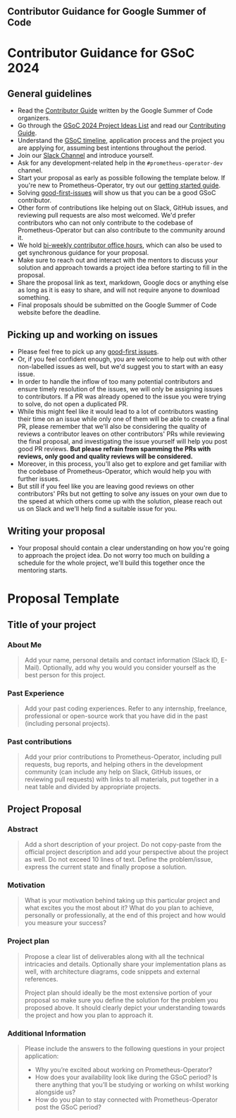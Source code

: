 ## Contributor Guidance for Google Summer of Code

# Contributor Guidance for GSoC 2024

## General guidelines

* Read the [Contributor Guide](https://google.github.io/gsocguides/student/) written by the Google Summer of Code organizers.
* Go through the [GSoC 2024 Project Ideas List](./2024/project_ideas.md) and read our [Contributing Guide](https://github.com/prometheus-operator/prometheus-operator/blob/main/CONTRIBUTING.md).
* Understand the [GSoC timeline](https://developers.google.com/open-source/gsoc/timeline), application process and the project you are applying for, assuming best intentions throughout the period.
* Join our [Slack Channel](https://kubernetes.slack.com/archives/CFFDS2Z7F) and introduce yourself. 
* Ask for any development-related help in the `#prometheus-operator-dev` channel.
* Start your proposal as early as possible following the template below. If you're new to Prometheus-Operator, try out our [getting started guide](https://prometheus-operator.dev/docs/prologue/quick-start/).
* Solving [good-first-issues](https://github.com/prometheus-operator/prometheus-operator/issues?q=is%3Aopen+is%3Aissue+label%3A%22good+first+issue%22) will show us that you can be a good GSoC contributor. 
* Other form of contributions like helping out on Slack, GitHub issues, and reviewing pull requests are also most welcomed. We'd prefer contributors who can not only contribute to the codebase of Prometheus-Operator but can also contribute to the community around it.
* We hold [bi-weekly contributor office hours](https://github.com/prometheus-operator/prometheus-operator/blob/main/CONTRIBUTING.md#office-hours-meetings), which can also be used to get synchronous guidance for your proposal. 
* Make sure to reach out and interact with the mentors to discuss your solution and approach towards a project idea before starting to fill in the proposal.
* Share the proposal link as text, markdown, Google docs or anything else as long as it is easy to share, and will not require anyone to download something.
* Final proposals should be submitted on the Google Summer of Code website before the deadline.

## Picking up and working on issues

* Please feel free to pick up any [good-first issues](https://github.com/prometheus-operator/prometheus-operator/issues?q=is%3Aopen+is%3Aissue+label%3A%22good+first+issue%22).
* Or, if you feel confident enough, you are welcome to help out with other non-labelled issues as well, but we'd suggest you to start with an easy issue.
* In order to handle the inflow of too many potential contributors and ensure timely resolution of the issues, we will only be assigning issues to contributors. If a PR was already opened to the issue you were trying to solve, do not open a duplicated PR.
* While this might feel like it would lead to a lot of contributors wasting their time on an issue while only one of them will be able to create a final PR, please remember that we'll also be considering the quality of reviews a contributor leaves on other contributors' PRs while reviewing the final proposal, and investigating the issue yourself will help you post good PR reviews. __But please refrain from spamming the PRs with reviews, only good and quality reviews will be considered.__
* Moreover, in this process, you'll also get to explore and get familiar with the codebase of Prometheus-Operator, which would help you with further issues.
* But still if you feel like you are leaving good reviews on other contributors' PRs but not getting to solve any issues on your own due to the speed at which others come up with the solution, please reach out us on Slack and we'll help find a suitable issue for you.

## Writing your proposal

* Your proposal should contain a clear understanding on how you're going to approach the project idea. Do not worry too much on building a schedule for the whole project, we'll build this together once the mentoring starts.

# Proposal Template

## Title of your project

### About Me

> Add your name, personal details and contact information (Slack ID, E-Mail). Optionally, add why you would you consider yourself as the best person for this project.

### Past Experience

> Add your past coding experiences. Refer to any internship, freelance, professional or open-source work that you have did in the past (including personal projects).

### Past contributions

> Add your prior contributions to Prometheus-Operator, including pull requests, bug reports, and helping others in the development community (can include any help on Slack, GitHub issues, or reviewing pull requests) with links to all materials, put together in a neat table and divided by appropriate projects.

## Project Proposal

### Abstract

> Add a short description of your project. Do not copy-paste from the official project description and add your perspective about the project as well. Do not exceed 10 lines of text. Define the problem/issue, express the current state and finally propose a solution.

### Motivation

> What is your motivation behind taking up this particular project and what excites you the most about it? What do you plan to achieve, personally or professionally, at the end of this project and how would you measure your success?

### Project plan

> Propose a clear list of deliverables along with all the technical intricacies and details. Optionally share your implementation plans as well, with architecture diagrams, code snippets and external references.
>
> Project plan should ideally be the most extensive portion of your proposal so make sure you define the solution for the problem you proposed above. It should clearly depict your understanding towards the project and how you plan to approach it.

### Additional Information

>Please include the answers to the following questions in your project application:
>
>* Why you’re excited about working on Prometheus-Operator?
>* How does your availability look like during the GSoC period? Is there anything that you’ll be studying or working on whilst working alongside us?
>* How do you plan to stay connected with Prometheus-Operator post the GSoC period?